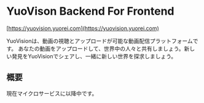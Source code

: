 # YuoVison Backend For Frontend

[https://yuovision.yuorei.com](https://yuovision.yuorei.com)

YuoVisionは、動画の視聴とアップロードが可能な動画配信プラットフォームです。
あなたの動画をアップロードして、世界中の人々と共有しましょう。新しい発見をYuoVisionでシェアし、一緒に新しい世界を探求しましょう。

## 概要

現在マイクロサービスに以降中です。
